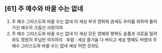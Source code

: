 ## [61] 주 예수와 바꿀 수는 없네

1) 주 예수 그리스도와 바꿀 수는 없네 이 세상 부귀 영화와 권세도 우리를 위하여 돌아가신 예수의 크옵신 사랑이여   
2) 주 예수 그리스도와 바꿀 수는 없네 이 세상 모든 영예와 행복도 슬픔과 괴로움 밀려와도 영원히 주님만 의지하리  
후렴 : 세상 즐거움 다 버리고 세상 명예도 버렸네 주 예수 그리스도와 바꿀 수는 없네 세상 어떤 것과도
